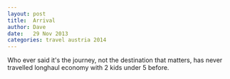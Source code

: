 ```yaml
---
layout: post
title:  Arrival
author: Dave
date:   29 Nov 2013
categories: travel austria 2014
---
```


Who ever said it's the journey, not the destination that matters, has never travelled longhaul economy with 2 kids under 5 before.